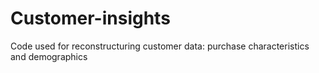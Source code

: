 # Customer-insights

Code used for reconstructuring customer data: purchase characteristics and demographics
